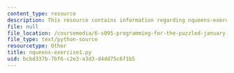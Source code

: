 ```yaml
---
content_type: resource
description: This resource contains information regarding nqueens-exercise1.py.
file: null
file_location: /coursemedia/6-s095-programming-for-the-puzzled-january-iap-2018/bcbd337b7bf6c2e3a3d3d4dd75c6f1b5_nqueens-exercise1.py
file_type: text/python-source
resourcetype: Other
title: nqueens-exercise1.py
uid: bcbd337b-7bf6-c2e3-a3d3-d4dd75c6f1b5
---
```

